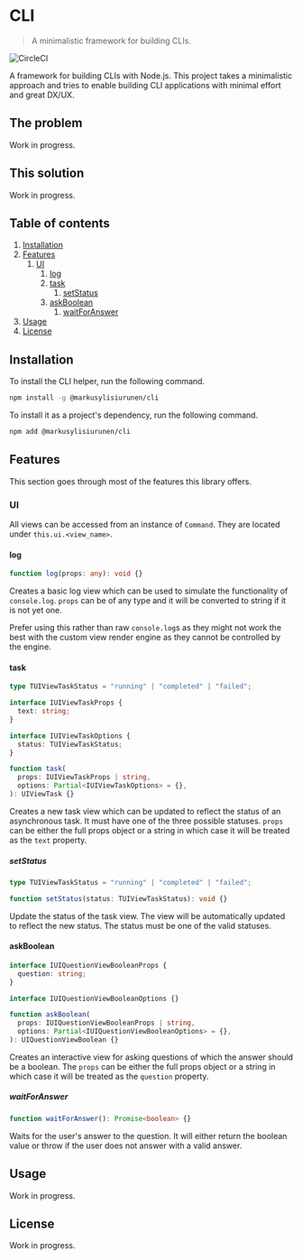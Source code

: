 # CLI

> A minimalistic framework for building CLIs.

![CircleCI](https://img.shields.io/circleci/build/github/markusylisiurunen/cli/master.svg)

A framework for building CLIs with Node.js. This project takes a minimalistic approach and tries to
enable building CLI applications with minimal effort and great DX/UX.

## The problem

Work in progress.

## This solution

Work in progress.

## Table of contents

1. [Installation](#installation)
2. [Features](#features)
   1. [UI](#ui)
      1. [log](#log)
      2. [task](#task)
         1. [setStatus](#setstatus)
      3. [askBoolean](#askboolean)
         1. [waitForAnswer](#waitforanswer)
3. [Usage](#usage)
4. [License](#license)

## Installation

To install the CLI helper, run the following command.

```sh
npm install -g @markusylisiurunen/cli
```

To install it as a project's dependency, run the following command.

```sh
npm add @markusylisiurunen/cli
```

## Features

This section goes through most of the features this library offers.

### UI

All views can be accessed from an instance of `Command`. They are located under
`this.ui.<view_name>`.

#### log

```ts
function log(props: any): void {}
```

Creates a basic log view which can be used to simulate the functionality of `console.log`. `props`
can be of any type and it will be converted to string if it is not yet one.

Prefer using this rather than raw `console.log`s as they might not work the best with the custom
view render engine as they cannot be controlled by the engine.

#### task

```ts
type TUIViewTaskStatus = "running" | "completed" | "failed";

interface IUIViewTaskProps {
  text: string;
}

interface IUIViewTaskOptions {
  status: TUIViewTaskStatus;
}

function task(
  props: IUIViewTaskProps | string,
  options: Partial<IUIViewTaskOptions> = {},
): UIViewTask {}
```

Creates a new task view which can be updated to reflect the status of an asynchronous task. It must
have one of the three possible statuses. `props` can be either the full props object or a string in
which case it will be treated as the `text` property.

##### setStatus

```ts
type TUIViewTaskStatus = "running" | "completed" | "failed";

function setStatus(status: TUIViewTaskStatus): void {}
```

Update the status of the task view. The view will be automatically updated to reflect the new
status. The status must be one of the valid statuses.

#### askBoolean

```ts
interface IUIQuestionViewBooleanProps {
  question: string;
}

interface IUIQuestionViewBooleanOptions {}

function askBoolean(
  props: IUIQuestionViewBooleanProps | string,
  options: Partial<IUIQuestionViewBooleanOptions> = {},
): UIQuestionViewBoolean {}
```

Creates an interactive view for asking questions of which the answer should be a boolean. The
`props` can be either the full props object or a string in which case it will be treated as the
`question` property.

##### waitForAnswer

```ts
function waitForAnswer(): Promise<boolean> {}
```

Waits for the user's answer to the question. It will either return the boolean value or throw if the
user does not answer with a valid answer.

## Usage

Work in progress.

## License

Work in progress.

